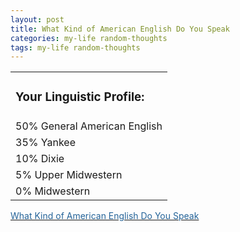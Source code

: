 ```yaml
---
layout: post
title: What Kind of American English Do You Speak 
categories: my-life random-thoughts
tags: my-life random-thoughts
---
```

<DIV>
<TABLE>

<TR>
<TD>
<H3>Your Linguistic Profile:</H3></TD></TR>
<TR>
<TD>50% General American English</TD></TR>
<TR>
<TD>35% Yankee</TD></TR>
<TR>
<TD>10% Dixie</TD></TR>
<TR>
<TD>5% Upper Midwestern</TD></TR>
<TR>
<TD>0% Midwestern</TD></TR></TABLE>
<DIV><A href="http://www.blogthings.com/amenglishdialecttest/"><FONT color=#246398>What Kind of American English Do You Speak </FONT></A> </DIV></DIV>